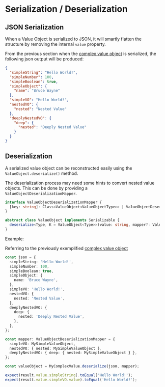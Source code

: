 # Serialization / Deserialization

## JSON Serialization

When a Value Object is serialized to JSON, it will smartly flatten the structure by removing the internal `value`
property.

From the previous section when the [complex value object](./create-value-object.md#complex-value-object) is serialized,
the following json output will be produced:

```json
{
  "simpleString": "Hello World!",
  "simpleNumber": 100,
  "simpleBoolean": true,
  "simpleObject": {
    "name": "Bruce Wayne"
  },
  "simpleVO": "Hello World!",
  "nestedVO": {
    "nested": "Nested Value"
  },
  "deeplyNestedVO": {
    "deep": {
      "nested": "Deeply Nested Value"
    }
  }
}
```

## Deserialization

A serialized value object can be reconstructed easily using the `ValueObject.deserialize()` method.

The deserialization process may need some hints to convert nested value objects. This can be done by
providing a `ValueObjectDeserializationMapper`.

```ts
interface ValueObjectDeserializationMapper {
  [key: string]: Class<ValueObject<ValueObjectType>> | ValueObjectDeserializationMapper;
}

abstract class ValueObject implements Serializable {
  deserialize<Type, K = ValueObject<Type>>(value: string, mapper?: ValueObjectDeserializationMapper): K {}
}
```

Example:

Referring to the previously exemplified [complex value object](./create-value-object.md#complex-value-object)

```ts
const json = {
  simpleString: 'Hello World!',
  simpleNumber: 100,
  simpleBoolean: true,
  simpleObject: {
    name: 'Bruce Wayne',
  },
  simpleVO: 'Hello World!',
  nestedVO: {
    nested: 'Nested Value',
  },
  deeplyNestedVO: {
    deep: {
      nested: 'Deeply Nested Value',
    },
  },
};

const mapper: ValueObjectDeserializationMapper = {
  simpleVO: MySimpleValueObject,
  nestedVO: { nested: MySimpleValueObject },
  deeplyNestedVO: { deep: { nested: MySimpleValueObject } },
};

const valueObject = MyComplexValue.deserialize(json, mapper);

expect(result.value.simpleString).toEqual('Hello World!');
expect(result.value.simpleVO.value).toEqual('Hello World!');
```
